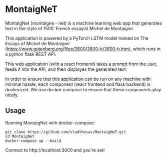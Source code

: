 # MontaigNeT
MontaigNet (montaigne - net) is a machine learning web app that generates text in the style of 1500' French essayist Michel de Montaigne.

This application is powered by a PyTorch LSTM model trained on The Essays of Michel de Montaigne (https://www.gutenberg.org/files/3600/3600-h/3600-h.htm), which runs in a python flask REST API.

This web application (with a react frontend) takes a prompt from the user, feeds it into the API, and then displayes the generated text.

In order to ensure that this application can be run on any machine with minimal hassle, each component (react frontend and flask backend) is dockerized. We use docker compose to ensure that these components play nicely.

## Usage

Running MontaigNet with docker-compose:

    git clone https://github.com/vladthesav/MontaigNeT.git
    cd MontaigNet
    docker-compose up --build
    
    
Connect to http://localhost:3000 and you're set!
